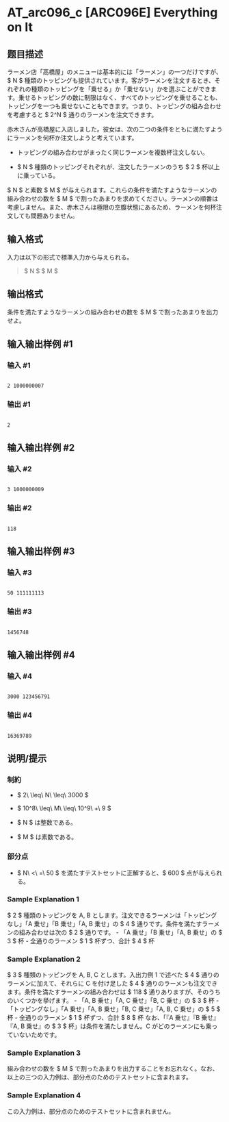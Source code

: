 # AT_arc096_c [ARC096E] Everything on It

## 题目描述

[problemUrl]: https://atcoder.jp/contests/arc096/tasks/arc096_c

ラーメン店「高橋屋」のメニューは基本的には「ラーメン」の一つだけですが、$ N $ 種類のトッピングも提供されています。客がラーメンを注文するとき、それぞれの種類のトッピングを「乗せる」か「乗せない」かを選ぶことができます。乗せるトッピングの数に制限はなく、すべてのトッピングを乗せることも、トッピングを一つも乗せないこともできます。つまり、トッピングの組み合わせを考慮すると $ 2^N $ 通りのラーメンを注文できます。

赤木さんが高橋屋に入店しました。彼女は、次の二つの条件をともに満たすようにラーメンを何杯か注文しようと考えています。

- トッピングの組み合わせがまったく同じラーメンを複数杯注文しない。
- $ N $ 種類のトッピングそれぞれが、注文したラーメンのうち $ 2 $ 杯以上に乗っている。

$ N $ と素数 $ M $ が与えられます。これらの条件を満たすようなラーメンの組み合わせの数を $ M $ で割ったあまりを求めてください。ラーメンの順番は考慮しません。また、赤木さんは極限の空腹状態にあるため、ラーメンを何杯注文しても問題ありません。

## 输入格式

入力は以下の形式で標準入力から与えられる。

> $ N $ $ M $

## 输出格式

条件を満たすようなラーメンの組み合わせの数を $ M $ で割ったあまりを出力せよ。

## 输入输出样例 #1

### 输入 #1

```
2 1000000007
```

### 输出 #1

```
2
```

## 输入输出样例 #2

### 输入 #2

```
3 1000000009
```

### 输出 #2

```
118
```

## 输入输出样例 #3

### 输入 #3

```
50 111111113
```

### 输出 #3

```
1456748
```

## 输入输出样例 #4

### 输入 #4

```
3000 123456791
```

### 输出 #4

```
16369789
```

## 说明/提示

### 制約

- $ 2\ \leq\ N\ \leq\ 3000 $
- $ 10^8\ \leq\ M\ \leq\ 10^9\ +\ 9 $
- $ N $ は整数である。
- $ M $ は素数である。

### 部分点

- $ N\ <\ =\ 50 $ を満たすテストセットに正解すると、$ 600 $ 点が与えられる。

### Sample Explanation 1

$ 2 $ 種類のトッピングを A, B とします。注文できるラーメンは「トッピングなし」「A 乗せ」「B 乗せ」「A, B 乗せ」の $ 4 $ 通りです。条件を満たすラーメンの組み合わせは次の $ 2 $ 通りです。 - 「A 乗せ」「B 乗せ」「A, B 乗せ」の $ 3 $ 杯 - 全通りのラーメン $ 1 $ 杯ずつ、合計 $ 4 $ 杯

### Sample Explanation 2

$ 3 $ 種類のトッピングを A, B, C とします。入出力例 1 で述べた $ 4 $ 通りのラーメンに加えて、それらに C を付け足した $ 4 $ 通りのラーメンも注文できます。条件を満たすラーメンの組み合わせは $ 118 $ 通りありますが、そのうちのいくつかを挙げます。 - 「A, B 乗せ」「A, C 乗せ」「B, C 乗せ」の $ 3 $ 杯 - 「トッピングなし」「A 乗せ」「A, B 乗せ」「B, C 乗せ」「A, B, C 乗せ」の $ 5 $ 杯 - 全通りのラーメン $ 1 $ 杯ずつ、合計 $ 8 $ 杯 なお、「『A 乗せ』『B 乗せ』『A, B 乗せ』の $ 3 $ 杯」は条件を満たしません。C がどのラーメンにも乗っていないためです。

### Sample Explanation 3

組み合わせの数を $ M $ で割ったあまりを出力することをお忘れなく。なお、以上の三つの入力例は、部分点のためのテストセットに含まれます。

### Sample Explanation 4

この入力例は、部分点のためのテストセットに含まれません。